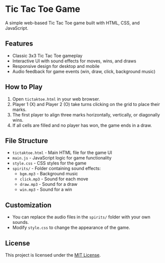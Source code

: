 # Tic Tac Toe Game

A simple web-based Tic Tac Toe game built with HTML, CSS, and JavaScript.

## Features
- Classic 3x3 Tic Tac Toe gameplay
- Interactive UI with sound effects for moves, wins, and draws
- Responsive design for desktop and mobile
- Audio feedback for game events (win, draw, click, background music)

## How to Play
1. Open `tictaktoe.html` in your web browser.
2. Player 1 (X) and Player 2 (O) take turns clicking on the grid to place their marks.
3. The first player to align three marks horizontally, vertically, or diagonally wins.
4. If all cells are filled and no player has won, the game ends in a draw.

## File Structure
- `tictaktoe.html` - Main HTML file for the game UI
- `main.js` - JavaScript logic for game functionality
- `style.css` - CSS styles for the game
- `spirits/` - Folder containing sound effects:
  - `bgm.mp3` - Background music
  - `click.mp3` - Sound for each move
  - `draw.mp3` - Sound for a draw
  - `win.mp3` - Sound for a win

## Customization
- You can replace the audio files in the `spirits/` folder with your own sounds.
- Modify `style.css` to change the appearance of the game.

## License

This project is licensed under the [MIT License](LICENSE).
